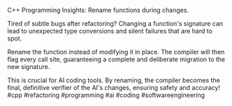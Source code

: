 C++ Programming Insights: Rename functions during changes.

Tired of subtle bugs after refactoring? Changing a function's signature can lead to unexpected type conversions and silent failures that are hard to spot.

Rename the function instead of modifying it in place. The compiler will then flag every call site, guaranteeing a complete and deliberate migration to the new signature.

This is crucial for AI coding tools. By renaming, the compiler becomes the final, definitive verifier of the AI's changes, ensuring safety and accuracy! #cpp #refactoring #programming #ai #coding #softwareengineering